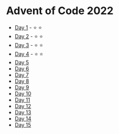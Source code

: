 # Advent of Code 2022

- [Day 1](lib/day1) - :star: :star:
- [Day 2](lib/day2) - :star: :star:
- [Day 3](lib/day3) - :star: :star:
- [Day 4](lib/day4) - :star: :star:
- [Day 5](lib/day5)
- [Day 6](lib/day6)
- [Day 7](lib/day7)
- [Day 8](lib/day8)
- [Day 9](lib/day9)
- [Day 10](lib/day10)
- [Day 11](lib/day11)
- [Day 12](lib/day12)
- [Day 13](lib/day13)
- [Day 14](lib/day14)
- [Day 15](lib/day15)